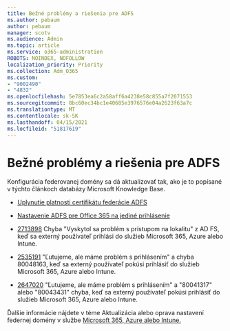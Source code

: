 ```yaml
---
title: Bežné problémy a riešenia pre ADFS
ms.author: pebaum
author: pebaum
manager: scotv
ms.audience: Admin
ms.topic: article
ms.service: o365-administration
ROBOTS: NOINDEX, NOFOLLOW
localization_priority: Priority
ms.collection: Adm_O365
ms.custom:
- "9002490"
- "4832"
ms.openlocfilehash: 5e7853ea6c2a58aff6a4238e58c855a7f2071553
ms.sourcegitcommit: 8bc60ec34bc1e40685e3976576e04a2623f63a7c
ms.translationtype: MT
ms.contentlocale: sk-SK
ms.lasthandoff: 04/15/2021
ms.locfileid: "51817619"
---
```

# <a name="common-issues-and-resolutions-for-adfs"></a>Bežné problémy a riešenia pre ADFS

Konfigurácia federovanej domény sa dá aktualizovať tak, ako je to popísané v týchto článkoch databázy Microsoft Knowledge Base.

- [Uplynutie platnosti certifikátu federácie ADFS](adfs-federation-certificate-expiring.md)

- [Nastavenie ADFS pre Office 365 na jediné prihlásenie](https://docs.microsoft.com/office365/troubleshoot/active-directory/set-up-adfs-for-single-sign-on)

- [2713898](https://support.microsoft.com/help/2713898)  Chyba "Vyskytol sa problém s prístupom na lokalitu" z AD FS, keď sa externý používateľ prihlási do služieb Microsoft 365, Azure alebo Intune.

- [2535191](https://support.microsoft.com/help/2535191) "Ľutujeme, ale máme problém s prihlásením" a chyba 80048163, keď sa externý používateľ pokúsi prihlásiť do služieb Microsoft 365, Azure alebo Intune.

- [2647020](https://support.microsoft.com/help/2647020)   "Ľutujeme, ale máme problém s prihlásením" a "80041317" alebo "80043431" chyba, keď sa externý používateľ pokúsi prihlásiť do služieb Microsoft 365, Azure alebo Intune.

Ďalšie informácie nájdete v téme Aktualizácia alebo oprava nastavení federnej domény v službe [Microsoft 365, Azure alebo Intune.](https://docs.microsoft.com/office365/troubleshoot/active-directory/update-federated-domain-office-365)
